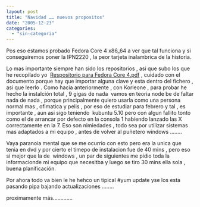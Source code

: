 ```yaml
---
layout: post
title: "Navidad …… nuevos propositos"
date: "2005-12-23"
categories: 
  - "sin-categoria"
---
```


Pos eso estamos probado Fedora Core 4 x86\_64 a ver que tal funciona y si conseguiremos poner la IPN2220 , la peor tarjeta inalambrica de la historia.

Lo mas importante siempre han sido los repositorios , asi que subo los que he recopilado yo  [Respositorio para Fedora Core 4.pdf](https://sicotico.wordpress.com/files/2005/12/Respositorio%20para%20Fedora%20Core%204.pdf) , cuidado con el documento porque hay que importar alguna clave y esta dentro del fichero , asi que leerlo . Como hacia anteriormente , con Korleone , para probar he hecho la instalción total , 9 gigas de nada  vamos en teoria node be de faltar nada de nada , porque principalmente quiero usarla como una persona normal mas , ofimatica y pelis , por eso de estudiar para febrero y tal , es importante , aun asi sigo teniendo  kubuntu 5.10 pero con algun fallito tonto como el de arrancar por defecto en la consola 1 habiendo lanzado las X correctamente en la 7. Eso son nimiedades , todo sea por utilizar sistemas mas adaptados a mi equipo , antes de volver al puñetero windows ........

Vaya paranoia mental que se me ocurrio con esto pero era la unica que tenia en dvd y por cierto el timepo de instalacion fue de 40 mins , pero eso si mejor que la de  windows , un par de siguientes me pidio toda la informacionde mi equipo que necesitba y luego se tiro 30 mins ella sola , buena planificación.

Por ahora todo va bien le he hehco un tipical #yum update yse los esta pasando pipa bajando actualizaciones ........

proximamente más.............
